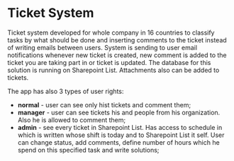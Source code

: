 # Ticket System

  Ticket system developed for whole company in 16 countries to classify tasks by what should be done and inserting comments to the ticket instead of writing emails between users. System is sending to user email notifications whenever new ticket is created, new comment is added to the ticket you are taking part in or ticket is updated. The database for this solution is running on Sharepoint List. Attachments also can be added to tickets.
  
The app has also 3 types of user rights:
- **normal** - user can see only hist tickets and comment them;
- **manager** - user can see tickets his and people from his organization. Also he is allowed to comment them;
- **admin** - see every ticket in Sharepoint List. Has access to schedule in which is written whose shift is today and to Sharepoint List it self. User can change status, add comments, define number of hours which he spend on this specified task and write solutions;
